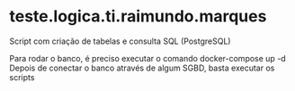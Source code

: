 # teste.logica.ti.raimundo.marques
Script com criação de tabelas e consulta SQL (PostgreSQL)

Para rodar o banco, é preciso executar o comando docker-compose up -d
Depois de conectar o banco através de algum SGBD, basta executar os scripts
